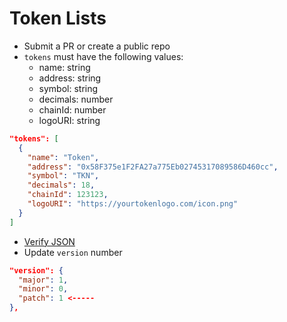 # Token Lists

- Submit a PR or create a public repo
- `tokens` must have the following values:
  - name: string
  - address: string
  - symbol: string
  - decimals: number
  - chainId: number
  - logoURI: string

```json
"tokens": [
  {
    "name": "Token",
    "address": "0x58F375e1F2FA27a775Eb02745317089586D460cc",
    "symbol": "TKN",
    "decimals": 18,
    "chainId": 123123,
    "logoURI": "https://yourtokenlogo.com/icon.png"
  }
]
```

- [Verify JSON ](https://jsonlint.com/)
- Update `version` number

```json
"version": {
  "major": 1,
  "minor": 0,
  "patch": 1 <-----
},
```
